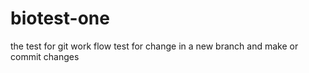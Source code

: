 # biotest-one
the test for git work flow
test for change in a new branch
and make or commit changes
